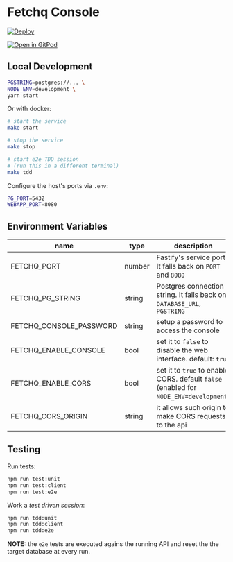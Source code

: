 # Fetchq Console

[![Deploy](https://www.herokucdn.com/deploy/button.svg)](https://heroku.com/deploy?template=https://github.com/fetchq/console/tree/main)

[![Open in GitPod](https://gitpod.io/button/open-in-gitpod.svg)](https://gitpod.io#https://github.com/marcopeg/fetchq-console)

## Local Development

```bash
PGSTRING=postgres://... \
NODE_ENV=development \
yarn start
```

Or with docker:

```bash
# start the service
make start

# stop the service
make stop

# start e2e TDD session
# (run this in a different terminal)
make tdd
```

Configure the host's ports via `.env`:

```bash
PG_PORT=5432
WEBAPP_PORT=8080
```

## Environment Variables

| name                    | type   | description                                                                           |
| ----------------------- | ------ | ------------------------------------------------------------------------------------- |
| FETCHQ_PORT             | number | Fastify's service port. It falls back on `PORT` and `8080`                            |
| FETCHQ_PG_STRING        | string | Postgres connection string. It falls back on `DATABASE_URL`, `PGSTRING`               |
| FETCHQ_CONSOLE_PASSWORD | string | setup a password to access the console                                                |
| FETCHQ_ENABLE_CONSOLE   | bool   | set it to `false` to disable the web interface. default: `true`                       |
| FETCHQ_ENABLE_CORS      | bool   | set it to `true` to enable CORS. default `false` (enabled for `NODE_ENV=development`) |
| FETCHQ_CORS_ORIGIN      | string | it allows such origin to make CORS requests to the api                                |

## Testing

Run tests:

```bash
npm run test:unit
npm run test:client
npm run test:e2e
```

Work a _test driven session_:

```bash
npm run tdd:unit
npm run tdd:client
npm run tdd:e2e
```

**NOTE:** the `e2e` tests are executed agains the running API and reset the the target
database at every run.
